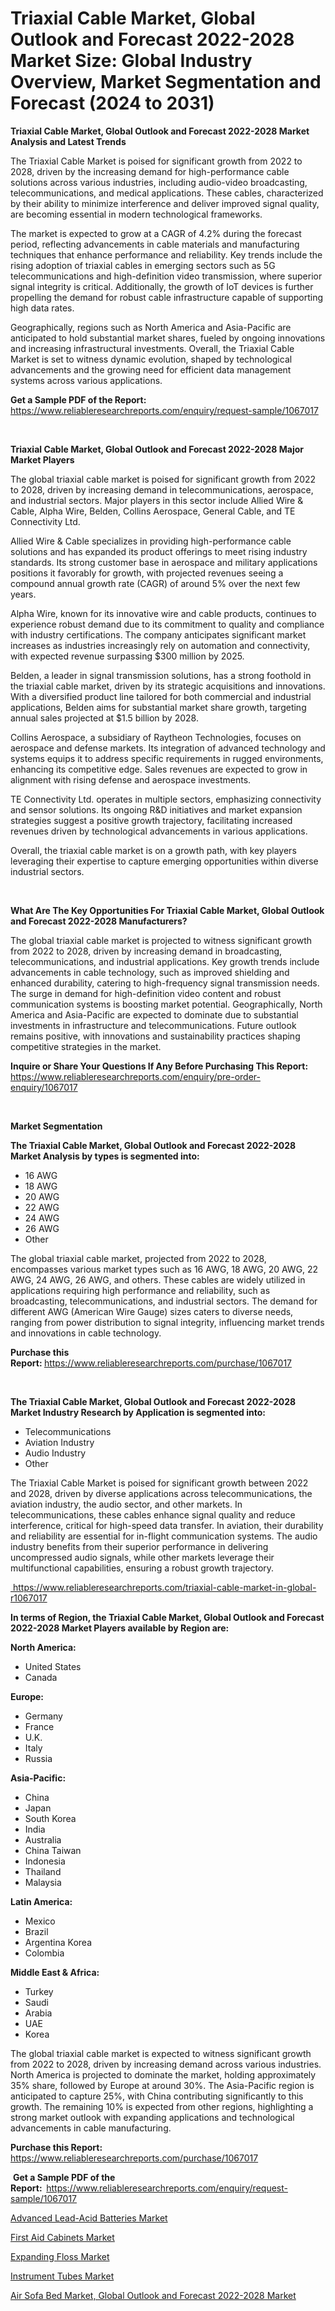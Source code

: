 <p><h1>Triaxial Cable Market, Global Outlook and Forecast 2022-2028 Market Size: Global Industry Overview, Market Segmentation and Forecast (2024 to 2031)</h1></p><p><strong>Triaxial Cable Market, Global Outlook and Forecast 2022-2028 Market Analysis and Latest Trends</strong></p>
<p><p>The Triaxial Cable Market is poised for significant growth from 2022 to 2028, driven by the increasing demand for high-performance cable solutions across various industries, including audio-video broadcasting, telecommunications, and medical applications. These cables, characterized by their ability to minimize interference and deliver improved signal quality, are becoming essential in modern technological frameworks. </p><p>The market is expected to grow at a CAGR of 4.2% during the forecast period, reflecting advancements in cable materials and manufacturing techniques that enhance performance and reliability. Key trends include the rising adoption of triaxial cables in emerging sectors such as 5G telecommunications and high-definition video transmission, where superior signal integrity is critical. Additionally, the growth of IoT devices is further propelling the demand for robust cable infrastructure capable of supporting high data rates.</p><p>Geographically, regions such as North America and Asia-Pacific are anticipated to hold substantial market shares, fueled by ongoing innovations and increasing infrastructural investments. Overall, the Triaxial Cable Market is set to witness dynamic evolution, shaped by technological advancements and the growing need for efficient data management systems across various applications.</p></p>
<p><strong>Get a Sample PDF of the Report:&nbsp;</strong> <a href="https://www.reliableresearchreports.com/enquiry/request-sample/1067017">https://www.reliableresearchreports.com/enquiry/request-sample/1067017</a></p>
<p>&nbsp;</p>
<p><strong>Triaxial Cable Market, Global Outlook and Forecast 2022-2028 Major Market Players</strong></p>
<p><p>The global triaxial cable market is poised for significant growth from 2022 to 2028, driven by increasing demand in telecommunications, aerospace, and industrial sectors. Major players in this sector include Allied Wire & Cable, Alpha Wire, Belden, Collins Aerospace, General Cable, and TE Connectivity Ltd.</p><p>Allied Wire & Cable specializes in providing high-performance cable solutions and has expanded its product offerings to meet rising industry standards. Its strong customer base in aerospace and military applications positions it favorably for growth, with projected revenues seeing a compound annual growth rate (CAGR) of around 5% over the next few years.</p><p>Alpha Wire, known for its innovative wire and cable products, continues to experience robust demand due to its commitment to quality and compliance with industry certifications. The company anticipates significant market increases as industries increasingly rely on automation and connectivity, with expected revenue surpassing $300 million by 2025.</p><p>Belden, a leader in signal transmission solutions, has a strong foothold in the triaxial cable market, driven by its strategic acquisitions and innovations. With a diversified product line tailored for both commercial and industrial applications, Belden aims for substantial market share growth, targeting annual sales projected at $1.5 billion by 2028.</p><p>Collins Aerospace, a subsidiary of Raytheon Technologies, focuses on aerospace and defense markets. Its integration of advanced technology and systems equips it to address specific requirements in rugged environments, enhancing its competitive edge. Sales revenues are expected to grow in alignment with rising defense and aerospace investments.</p><p>TE Connectivity Ltd. operates in multiple sectors, emphasizing connectivity and sensor solutions. Its ongoing R&D initiatives and market expansion strategies suggest a positive growth trajectory, facilitating increased revenues driven by technological advancements in various applications.</p><p>Overall, the triaxial cable market is on a growth path, with key players leveraging their expertise to capture emerging opportunities within diverse industrial sectors.</p></p>
<p>&nbsp;</p>
<p><strong>What Are The Key Opportunities For Triaxial Cable Market, Global Outlook and Forecast 2022-2028 Manufacturers?</strong></p>
<p><p>The global triaxial cable market is projected to witness significant growth from 2022 to 2028, driven by increasing demand in broadcasting, telecommunications, and industrial applications. Key growth trends include advancements in cable technology, such as improved shielding and enhanced durability, catering to high-frequency signal transmission needs. The surge in demand for high-definition video content and robust communication systems is boosting market potential. Geographically, North America and Asia-Pacific are expected to dominate due to substantial investments in infrastructure and telecommunications. Future outlook remains positive, with innovations and sustainability practices shaping competitive strategies in the market.</p></p>
<p><strong>Inquire or Share Your Questions If Any Before Purchasing This Report:</strong> <a href="https://www.reliableresearchreports.com/enquiry/pre-order-enquiry/1067017">https://www.reliableresearchreports.com/enquiry/pre-order-enquiry/1067017</a></p>
<p>&nbsp;</p>
<p><strong>Market Segmentation</strong></p>
<p><strong>The Triaxial Cable Market, Global Outlook and Forecast 2022-2028 Market Analysis by types is segmented into:</strong></p>
<p><ul><li>16 AWG</li><li>18 AWG</li><li>20 AWG</li><li>22 AWG</li><li>24 AWG</li><li>26 AWG</li><li>Other</li></ul></p>
<p><p>The global triaxial cable market, projected from 2022 to 2028, encompasses various market types such as 16 AWG, 18 AWG, 20 AWG, 22 AWG, 24 AWG, 26 AWG, and others. These cables are widely utilized in applications requiring high performance and reliability, such as broadcasting, telecommunications, and industrial sectors. The demand for different AWG (American Wire Gauge) sizes caters to diverse needs, ranging from power distribution to signal integrity, influencing market trends and innovations in cable technology.</p></p>
<p><strong>Purchase this Report:&nbsp;</strong><a href="https://www.reliableresearchreports.com/purchase/1067017">https://www.reliableresearchreports.com/purchase/1067017</a></p>
<p>&nbsp;</p>
<p><strong>The Triaxial Cable Market, Global Outlook and Forecast 2022-2028 Market Industry Research by Application is segmented into:</strong></p>
<p><ul><li>Telecommunications</li><li>Aviation Industry</li><li>Audio Industry</li><li>Other</li></ul></p>
<p><p>The Triaxial Cable Market is poised for significant growth between 2022 and 2028, driven by diverse applications across telecommunications, the aviation industry, the audio sector, and other markets. In telecommunications, these cables enhance signal quality and reduce interference, critical for high-speed data transfer. In aviation, their durability and reliability are essential for in-flight communication systems. The audio industry benefits from their superior performance in delivering uncompressed audio signals, while other markets leverage their multifunctional capabilities, ensuring a robust growth trajectory.</p></p>
<p><a href="https://www.reliableresearchreports.com/triaxial-cable-market-in-global-r1067017">&nbsp;https://www.reliableresearchreports.com/triaxial-cable-market-in-global-r1067017</a></p>
<p><strong>In terms of Region, the Triaxial Cable Market, Global Outlook and Forecast 2022-2028 Market Players available by Region are:</strong></p>
<p>
    <p> <strong> North America: </strong>
        <ul>
            <li>United States</li>
            <li>Canada</li>
        </ul>
        </p> 
    <p> <strong> Europe: </strong>
        <ul>
            <li>Germany</li>
            <li>France</li>
            <li>U.K.</li>
            <li>Italy</li>
            <li>Russia</li>
        </ul>
        </p> 
    <p> <strong> Asia-Pacific: </strong>
        <ul>
            <li>China</li>
            <li>Japan</li>
            <li>South Korea</li>
            <li>India</li>
            <li>Australia</li>
            <li>China Taiwan</li>
            <li>Indonesia</li>
            <li>Thailand</li>
            <li>Malaysia</li>
        </ul>
        </p> 
    <p> <strong> Latin America: </strong>
        <ul>
            <li>Mexico</li>
            <li>Brazil</li>
            <li>Argentina Korea</li>
            <li>Colombia</li>
        </ul>
        </p> 
    <p> <strong> Middle East & Africa: </strong>
        <ul>
            <li>Turkey</li>
            <li>Saudi</li>
            <li>Arabia</li>
            <li>UAE</li>
            <li>Korea</li>
        </ul>
    </p>
    </p>
<p><p>The global triaxial cable market is expected to witness significant growth from 2022 to 2028, driven by increasing demand across various industries. North America is projected to dominate the market, holding approximately 35% share, followed by Europe at around 30%. The Asia-Pacific region is anticipated to capture 25%, with China contributing significantly to this growth. The remaining 10% is expected from other regions, highlighting a strong market outlook with expanding applications and technological advancements in cable manufacturing.</p></p>
<p><strong>Purchase this Report: </strong><a href="https://www.reliableresearchreports.com/purchase/1067017">https://www.reliableresearchreports.com/purchase/1067017</a></p>
<p>&nbsp;<strong>Get a Sample PDF of the Report:&nbsp;&nbsp;</strong><a href="https://www.reliableresearchreports.com/enquiry/request-sample/1067017">https://www.reliableresearchreports.com/enquiry/request-sample/1067017</a></p>
<p><strong></strong></p>
<p><p><a href="https://issuu.com/reportprime-2/docs/advanced-lead-acid-batteries-market_7c00b385988b40">Advanced Lead-Acid Batteries Market</a></p><p><a href="https://www.linkedin.com/pulse/emerging-trends-first-aid-cabinets-market-global-outlook-future-x4nee?trackingId=UedGftvUT0iYRFeXRvhp2Q%3D%3D">First Aid Cabinets Market</a></p><p><a href="https://www.linkedin.com/pulse/future-expanding-floss-market-global-forecast-trends-2024-jdlee?trackingId=bzm0bMpIT%2FOUW%2B9USN4Lxw%3D%3D">Expanding Floss Market</a></p><p><a href="https://issuu.com/reportprime-2/docs/instrument-tubes-market-size-2030.p_1805c835772716">Instrument Tubes Market</a></p><p><a href="https://github.com/RickHolmes3/Market-Research-Report-List-6/blob/main/air-sofa-bed-market-global-outlook-and-forecast-2022-2028-market.md">Air Sofa Bed Market, Global Outlook and Forecast 2022-2028 Market</a></p></p>